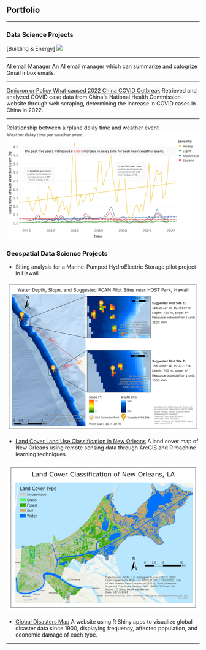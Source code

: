 ## Portfolio

---

### Data Science Projects

[Building & Energy]
<img src="images/dummy_thumbnail.jpg?raw=true"/>

---
[AI email Manager](https://github.com/CiSong10/AI-email-manager)
An AI email manager which can summarize and catogrize Gmail inbox emails.

---
[Omicron or Policy What caused 2022 China COVID Outbreak](https://github.com/CiSong10/Omicron-or-Policy-What-caused-2022-China-COVID-Outbreak)
Retrieved and analyzed COVID case data from China's National Health Commission website through web scraping, 
determining the increase in COVID cases in China in 2022.

---
Relationship between airplane delay time and weather event
<img src="images/Delay Time and Weather event by Time.png?raw=true"/>


### Geospatial Data Science Projects

- Siting analysis for a Marine-Pumped HydroElectric Storage pilot project in Hawaii
<img src="images/HOST 500-800m.png?raw=true"/>

- [Land Cover Land Use Classification in New Orleans](https://github.com/CiSong10/LiDAR-Classification-in-New-Orleans)
A land cover map of New Orleans using remote sensing data through ArcGIS and R machine learning techniques.
<img src="images/NOLA map.png?raw=true"/>

- [Global Disasters Map](https://z9o8cv-bangzhao-shu.shinyapps.io/disaster/?_ga=2.185421226.2024294726.1639798382-1057311151.1638469416)
A website using R Shiny apps to visualize global disaster data since 1900, 
displaying frequency, affected population, and economic damage of each type.

---





